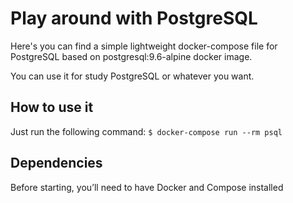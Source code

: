 # Play around with PostgreSQL

Here's you can find a simple lightweight docker-compose file for PostgreSQL
based on postgresql:9.6-alpine docker image.

You can use it for study PostgreSQL or whatever you want.

## How to use it

Just run the following command: `$ docker-compose run --rm psql`

## Dependencies

Before starting, you’ll need to have Docker and Compose installed
